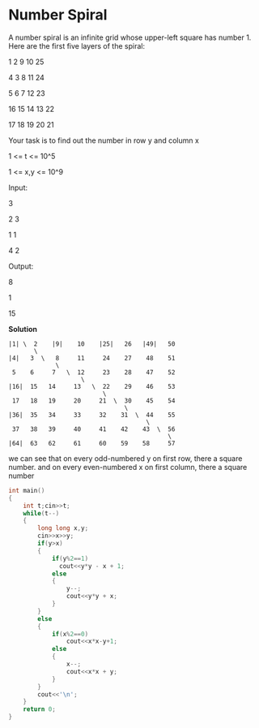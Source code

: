 # Number Spiral

A number spiral is an infinite grid whose upper-left square has number 1. Here are the first five layers of the spiral:


1    2    9    10    25   
              
4    3    8    11    24   
              
5    6    7    12    23   

16   15   14   13    22  

17   18   19   20    21   
  

Your task is to find out the number in row y and column x

1 <= t <= 10^5

1 <= x,y <= 10^9

Input:

3
  
2 3
  
1 1
  
4 2

Output:

8
  
1
  
15


**Solution**
```
|1| \  2    |9|    10    |25|   26   |49|   50
       \      
|4|   3  \   8     11     24    27    48    51
             \  
 5    6     7   \  12     23    28    47    52
                    \
|16|  15   14     13   \  22    29    46    53
                          \
 17   18   19     20     21  \  30    45    54
                                \
|36|  35   34     33     32    31  \  44    55
                                      \
 37   38   39     40     41    42    43  \  56
                                            \
|64|  63   62     61     60    59    58     57
```

we can see that on every odd-numbered y on first row, there a square number. and on every even-numbered x on first column, there a square number

```cpp
int main()
{
    int t;cin>>t;
    while(t--)
    {
        long long x,y;
        cin>>x>>y;
        if(y>x)
        {
            if(y%2==1)
              cout<<y*y - x + 1;
            else
            {
                y--;
                cout<<y*y + x;
            }
        }
        else
        {
            if(x%2==0)
                cout<<x*x-y+1;
            else
            {
                x--;
                cout<<x*x + y;
            }
        }
        cout<<'\n';
    }
    return 0;
}
```
